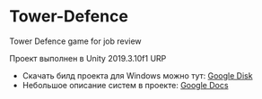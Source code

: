 # Tower-Defence
Tower Defence game for job review

Проект выполнен в Unity 2019.3.10f1 URP

* Скачать билд проекта для Windows можно тут: [Google Disk](https://drive.google.com/file/d/1eCyqNLeqponOaZ_wIm2M-oTCrQe-oRnR/view?usp=sharing)
* Небольшое описание систем в проекте: [Google Docs](https://drive.google.com/file/d/1cEfJDSPk65fvjvcu3fLZbFQGiuUPHEZF/view?usp=sharing)
